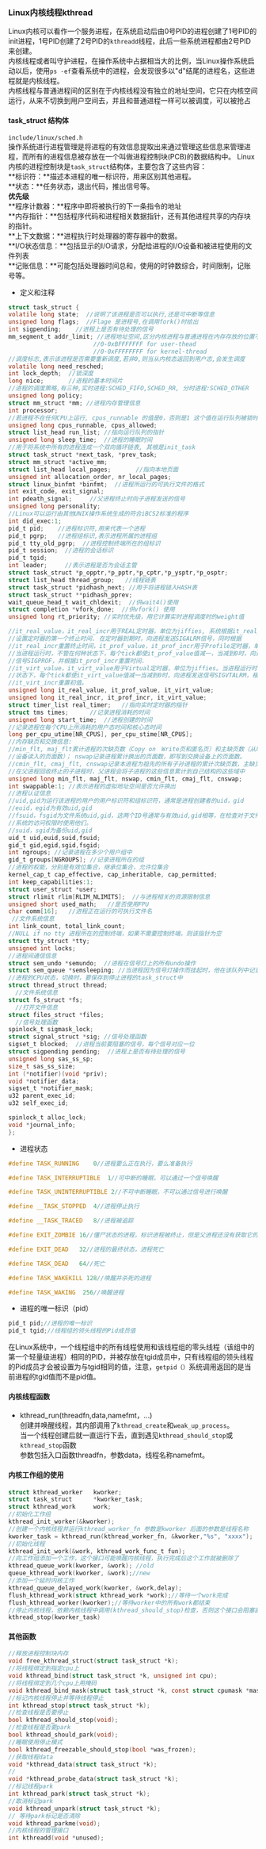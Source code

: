 ### Linux内核线程kthread  
Linux内核可以看作一个服务进程，在系统启动后由0号PID的进程创建了1号PID的init进程，1号PID创建了2号PID的`kthreadd`线程，此后一些系统进程都由2号PID来创建。   
内核线程或者叫守护进程，在操作系统中占据相当大的比例，当Linux操作系统启动以后，使用`ps -ef`查看系统中的进程，会发现很多以"d"结尾的进程名，这些进程就是内核线程。   
内核线程与普通进程间的区别在于内核线程没有独立的地址空间，它只在内核空间运行，从来不切换到用户空间去，并且和普通进程一样可以被调度，可以被抢占  

#### task_struct 结构体     
`include/linux/sched.h`  
操作系统进行进程管理是将进程的有效信息提取出来通过管理这些信息来管理进程，而所有的进程信息被存放在一个叫做进程控制块(PCB)的数据结构中。
Linux内核的进程控制块是`task_struct`结构体，主要包含了这些内容：  
**标识符：**描述本进程的唯一标识符，用来区别其他进程。   
**状态：**任务状态，退出代码，推出信号等。    
**优先级**     
**程序计数器：**程序中即将被执行的下一条指令的地址   
**内存指针：**包括程序代码和进程相关数据指针，还有其他进程共享的内存块的指针。   
**上下文数据：**进程执行时处理器的寄存器中的数据。   
**I/O状态信息：**包括显示的I/O请求，分配给进程的I/O设备和被进程使用的文件列表    
**记账信息：**可能包括处理器时间总和，使用的时钟数综合，时间限制，记账号等。    

- 定义和注释
```C
struct task_struct {
volatile long state;  //说明了该进程是否可以执行,还是可中断等信息
unsigned long flags;  //Flage 是进程号,在调用fork()时给出
int sigpending;    //进程上是否有待处理的信号
mm_segment_t addr_limit; //进程地址空间,区分内核进程与普通进程在内存存放的位置不同
                        //0-0xBFFFFFFF for user-thead
                        //0-0xFFFFFFFF for kernel-thread
//调度标志,表示该进程是否需要重新调度,若非0,则当从内核态返回到用户态,会发生调度
volatile long need_resched;
int lock_depth;  //锁深度
long nice;       //进程的基本时间片
//进程的调度策略,有三种,实时进程:SCHED_FIFO,SCHED_RR, 分时进程:SCHED_OTHER
unsigned long policy;
struct mm_struct *mm; //进程内存管理信息
int processor;
//若进程不在任何CPU上运行, cpus_runnable 的值是0，否则是1 这个值在运行队列被锁时更新
unsigned long cpus_runnable, cpus_allowed;
struct list_head run_list; //指向运行队列的指针
unsigned long sleep_time;  //进程的睡眠时间
//用于将系统中所有的进程连成一个双向循环链表, 其根是init_task
struct task_struct *next_task, *prev_task;
struct mm_struct *active_mm;
struct list_head local_pages;       //指向本地页面      
unsigned int allocation_order, nr_local_pages;
struct linux_binfmt *binfmt;  //进程所运行的可执行文件的格式
int exit_code, exit_signal;
int pdeath_signal;     //父进程终止时向子进程发送的信号
unsigned long personality;
//Linux可以运行由其他UNIX操作系统生成的符合iBCS2标准的程序
int did_exec:1; 
pid_t pid;    //进程标识符,用来代表一个进程
pid_t pgrp;   //进程组标识,表示进程所属的进程组
pid_t tty_old_pgrp;  //进程控制终端所在的组标识
pid_t session;  //进程的会话标识
pid_t tgid;
int leader;     //表示进程是否为会话主管
struct task_struct *p_opptr,*p_pptr,*p_cptr,*p_ysptr,*p_osptr;
struct list_head thread_group;   //线程链表
struct task_struct *pidhash_next; //用于将进程链入HASH表
struct task_struct **pidhash_pprev;
wait_queue_head_t wait_chldexit;  //供wait4()使用
struct completion *vfork_done;  //供vfork() 使用
unsigned long rt_priority; //实时优先级，用它计算实时进程调度时的weight值

//it_real_value，it_real_incr用于REAL定时器，单位为jiffies, 系统根据it_real_value
//设置定时器的第一个终止时间. 在定时器到期时，向进程发送SIGALRM信号，同时根据
//it_real_incr重置终止时间，it_prof_value，it_prof_incr用于Profile定时器，单位为jiffies。
//当进程运行时，不管在何种状态下，每个tick都使it_prof_value值减一，当减到0时，向进程发送
//信号SIGPROF，并根据it_prof_incr重置时间.
//it_virt_value，it_virt_value用于Virtual定时器，单位为jiffies。当进程运行时，不管在何种
//状态下，每个tick都使it_virt_value值减一当减到0时，向进程发送信号SIGVTALRM，根据
//it_virt_incr重置初值。
unsigned long it_real_value, it_prof_value, it_virt_value;
unsigned long it_real_incr, it_prof_incr, it_virt_value;
struct timer_list real_timer;   //指向实时定时器的指针
struct tms times;      //记录进程消耗的时间
unsigned long start_time;  //进程创建的时间
//记录进程在每个CPU上所消耗的用户态时间和核心态时间
long per_cpu_utime[NR_CPUS], per_cpu_stime[NR_CPUS]; 
//内存缺页和交换信息:
//min_flt, maj_flt累计进程的次缺页数（Copy on　Write页和匿名页）和主缺页数（从映射文件或交换
//设备读入的页面数）； nswap记录进程累计换出的页面数，即写到交换设备上的页面数。
//cmin_flt, cmaj_flt, cnswap记录本进程为祖先的所有子孙进程的累计次缺页数，主缺页数和换出页面数。
//在父进程回收终止的子进程时，父进程会将子进程的这些信息累计到自己结构的这些域中
unsigned long min_flt, maj_flt, nswap, cmin_flt, cmaj_flt, cnswap;
int swappable:1; //表示进程的虚拟地址空间是否允许换出
//进程认证信息
//uid,gid为运行该进程的用户的用户标识符和组标识符，通常是进程创建者的uid，gid
//euid，egid为有效uid,gid
//fsuid，fsgid为文件系统uid,gid，这两个ID号通常与有效uid,gid相等，在检查对于文件
//系统的访问权限时使用他们。
//suid，sgid为备份uid,gid
uid_t uid,euid,suid,fsuid;
gid_t gid,egid,sgid,fsgid;
int ngroups; //记录进程在多少个用户组中
gid_t groups[NGROUPS]; //记录进程所在的组
//进程的权能，分别是有效位集合，继承位集合，允许位集合
kernel_cap_t cap_effective, cap_inheritable, cap_permitted;
int keep_capabilities:1;
struct user_struct *user;
struct rlimit rlim[RLIM_NLIMITS];  //与进程相关的资源限制信息
unsigned short used_math;   //是否使用FPU
char comm[16];   //进程正在运行的可执行文件名
 //文件系统信息
int link_count, total_link_count;
//NULL if no tty 进程所在的控制终端，如果不需要控制终端，则该指针为空
struct tty_struct *tty;
unsigned int locks;
//进程间通信信息
struct sem_undo *semundo;  //进程在信号灯上的所有undo操作
struct sem_queue *semsleeping; //当进程因为信号灯操作而挂起时，他在该队列中记录等待的操作
//进程的CPU状态，切换时，要保存到停止进程的task_struct中
struct thread_struct thread;
  //文件系统信息
struct fs_struct *fs;
  //打开文件信息
struct files_struct *files;
  //信号处理函数
spinlock_t sigmask_lock;
struct signal_struct *sig; //信号处理函数
sigset_t blocked;  //进程当前要阻塞的信号，每个信号对应一位
struct sigpending pending;  //进程上是否有待处理的信号
unsigned long sas_ss_sp;
size_t sas_ss_size;
int (*notifier)(void *priv);
void *notifier_data;
sigset_t *notifier_mask;
u32 parent_exec_id;
u32 self_exec_id;

spinlock_t alloc_lock;
void *journal_info;
};
```


- 进程状态   
```C
#define TASK_RUNNING    0//进程要么正在执行，要么准备执行  

#define TASK_INTERRUPTIBLE  1//可中断的睡眠，可以通过一个信号唤醒

#define TASK_UNINTERRUPTIBLE 2//不可中断睡眠，不可以通过信号进行唤醒  

#define __TASK_STOPPED  4//进程停止执行  

#define __TASK_TRACED   8//进程被追踪  

#define EXIT_ZOMBIE 16//僵尸状态的进程，标识进程被终止，但是父进程还没有获取它的终止信息，比如进程有没有执行完等信息  

#define EXIT_DEAD   32//进程的最终状态，进程死亡  

#define TASK_DEAD   64//死亡

#define TASK_WAKEKILL 128//唤醒并杀死的进程  

#define TASK_WAKING  256//唤醒进程  
```

- 进程的唯一标识（pid）    
```C
pid_t pid;//进程的唯一标识   
pid_t tgid;//线程组的领头线程的Pid成员值  
``` 
在Linux系统中，一个线程组中的所有线程使用和该线程组的零头线程（该组中的第一个轻量级进程）相同的PID，并被存放在tgid成员中，只有线程组的领头线程的Pid成员才会被设置为与tgid相同的值，注意，`getpid（）`系统调用返回的是当前进程的tgid值而不是pid值。




#### 内核线程函数   
- kthread_run(threadfn,data,namefmt，...)  
创建并唤醒线程，其内部调用了`kthread_create`和`weak_up_process`。  
当一个线程创建后就一直运行下去，直到遇见`kthread_should_stop`或`kthread_stop`函数   
参数包括入口函数threadfn，参数data，线程名称namefmt。 



#### 内核工作组的使用   
```C
struct kthread_worker	kworker;
struct task_struct		*kworker_task;
struct kthread_work		work;
//初始化工作组
kthread_init_worker(&kworker);
//创建一个内核线程并运行kthread_worker_fn 参数是kworker 后面的参数是线程名称
kworker_task = kthread_run(kthread_worker_fn, &kworker,"%s", "xxxx");
//初始化线程
kthread_init_work(&work, kthread_work_func_t fun);
//向工作组添加一个工作，这个接口可能唤醒内核线程，执行完成后这个工作就被删除了
kthread_queue_work(kworker, &work); //old
queue_kthread_work(kworker, &work);//new
//添加一个延时内核工作
kthread_queue_delayed_work(kworker, &work,delay);
flush_kthread_work(struct kthread_work *work);//等待一个work完成
flush_kthread_worker(kworker);//等待worker中的所有work都结束
//停止内核线程，依赖内核线程中调用(kthread_should_stop)检查，否则这个接口会阻塞直到内核线程退出
kthread_stop(kworker_task)
```



#### 其他函数  
```C
//释放进程控制块内存
void free_kthread_struct(struct task_struct *k);
//将线程绑定到指定cpu上
void kthread_bind(struct task_struct *k, unsigned int cpu);
//将线程绑定到几个cpu上用掩码
void kthread_bind_mask(struct task_struct *k, const struct cpumask *mask);
//标记内核线程停止并等待线程停止
int kthread_stop(struct task_struct *k);
//检查线程是否要停止
bool kthread_should_stop(void);
//检查线程是否要park
bool kthread_should_park(void);
//睡眠使用停止模式
bool kthread_freezable_should_stop(bool *was_frozen);
//获取线程data
void *kthread_data(struct task_struct *k);
//
void *kthread_probe_data(struct task_struct *k);
//标记线程park
int kthread_park(struct task_struct *k);
//取消标记park
void kthread_unpark(struct task_struct *k);
// 等待park标记是否清除
void kthread_parkme(void);
//内核线程的管理接口
int kthreadd(void *unused);
```